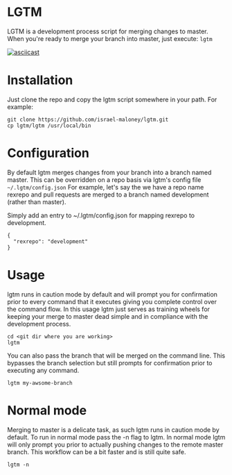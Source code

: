 # LGTM 
LGTM is a development process script for merging changes to master. 
When you're ready to merge your branch into master, just execute: `lgtm`

[![asciicast](https://asciinema.org/a/JCKueQxZS0qOQSmOUxulHEHyw.png)](https://asciinema.org/a/JCKueQxZS0qOQSmOUxulHEHyw)

# Installation
Just clone the repo and copy the lgtm script somewhere in your path.
For example:
```
git clone https://github.com/israel-maloney/lgtm.git
cp lgtm/lgtm /usr/local/bin
```

# Configuration
By default lgtm merges changes from your branch into a branch named master.
This can be overridden on a repo basis via lgtm's config file `~/.lgtm/config.json`
For example, let's say the we have a repo name rexrepo and pull requests are merged
to a branch named development (rather than master).

Simply add an entry to ~/.lgtm/config.json for mapping rexrepo to development.
```
{
  "rexrepo": "development"
}
```

# Usage
lgtm runs in caution mode by default and will prompt you for confirmation prior
to every command that it executes giving you complete control over the command flow.
In this usage lgtm just serves as training wheels for keeping your merge to master
dead simple and in compliance with the development process.
```
cd <git dir where you are working>
lgtm
```

You can also pass the branch that will be merged on the command line.  This bypasses
the branch selection but still prompts for confirmation prior to executing any command.
```
lgtm my-awsome-branch
```

# Normal mode
Merging to master is a delicate task, as such lgtm runs in caution mode
by default.  To run in normal mode pass the -n flag to lgtm.  In normal mode
lgtm will only prompt you prior to actually pushing changes to the remote master branch.
This workflow can be a bit faster and is still quite safe.
```
lgtm -n
```

